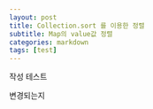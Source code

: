 ```yaml
---
layout: post
title: Collection.sort 를 이용한 정렬
subtitle: Map의 value값 정렬
categories: markdown
tags: [test]
---
```


작성 테스트

변경되는지
